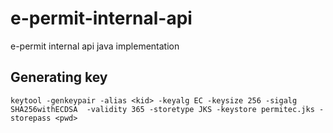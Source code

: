 # e-permit-internal-api
e-permit internal api java implementation

## Generating key

```keytool -genkeypair -alias <kid> -keyalg EC -keysize 256 -sigalg SHA256withECDSA  -validity 365 -storetype JKS -keystore permitec.jks -storepass <pwd>```
